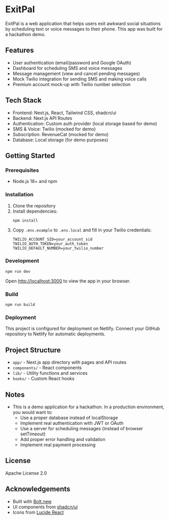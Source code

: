 # ExitPal

ExitPal is a web application that helps users exit awkward social situations by scheduling text or voice messages to their phone. This app was built for a hackathon demo.

## Features

- User authentication (email/password and Google OAuth)
- Dashboard for scheduling SMS and voice messages
- Message management (view and cancel pending messages)
- Mock Twilio integration for sending SMS and making voice calls
- Premium account mock-up with Twilio number selection

## Tech Stack

- Frontend: Next.js, React, Tailwind CSS, shadcn/ui
- Backend: Next.js API Routes
- Authentication: Custom auth provider (local storage based for demo)
- SMS & Voice: Twilio (mocked for demo)
- Subscription: RevenueCat (mocked for demo)
- Database: Local storage (for demo purposes)

## Getting Started

### Prerequisites

- Node.js 18+ and npm

### Installation

1. Clone the repository
2. Install dependencies:
   ```
   npm install
   ```
3. Copy `.env.example` to `.env.local` and fill in your Twilio credentials:
   ```
   TWILIO_ACCOUNT_SID=your_account_sid
   TWILIO_AUTH_TOKEN=your_auth_token
   TWILIO_DEFAULT_NUMBER=your_twilio_number
   ```

### Development

```
npm run dev
```

Open [http://localhost:3000](http://localhost:3000) to view the app in your browser.

### Build

```
npm run build
```

### Deployment

This project is configured for deployment on Netlify. Connect your GitHub repository to Netlify for automatic deployments.

## Project Structure

- `app/` - Next.js app directory with pages and API routes
- `components/` - React components
- `lib/` - Utility functions and services
- `hooks/` - Custom React hooks

## Notes

- This is a demo application for a hackathon. In a production environment, you would want to:
  - Use a proper database instead of localStorage
  - Implement real authentication with JWT or OAuth
  - Use a server for scheduling messages (instead of browser setTimeout)
  - Add proper error handling and validation
  - Implement real payment processing

## License

Apache License 2.0 

## Acknowledgements

- Built with [Bolt.new](https://bolt.new)
- UI components from [shadcn/ui](https://ui.shadcn.com)
- Icons from [Lucide React](https://lucide.dev)
